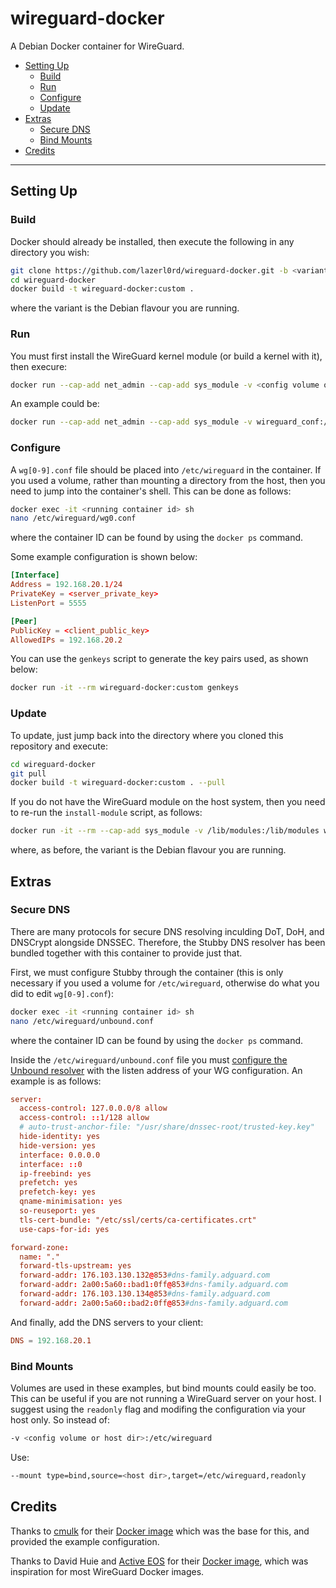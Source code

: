 # wireguard-docker

A Debian Docker container for WireGuard.

* [Setting Up](#setting-up)
  * [Build](#build)
  * [Run](#run)
  * [Configure](#configure)
  * [Update](#update)
* [Extras](#extras)
  * [Secure DNS](#secure-dns)
  * [Bind Mounts](#bind-mounts)
* [Credits](#credits)

***

## Setting Up

### Build

Docker should already be installed, then execute the following in any directory you wish:

```sh
git clone https://github.com/lazerl0rd/wireguard-docker.git -b <variant>
cd wireguard-docker
docker build -t wireguard-docker:custom .
```

where the variant is the Debian flavour you are running.

### Run

You must first install the WireGuard kernel module (or build a kernel with it), then execure:

```sh
docker run --cap-add net_admin --cap-add sys_module -v <config volume or host dir>:/etc/wireguard -p <externalport>:<dockerport>/udp wireguard-docker:custom
```

An example could be:

```sh
docker run --cap-add net_admin --cap-add sys_module -v wireguard_conf:/etc/wireguard -p 5555:5555/udp wireguard-docker:custom
```

### Configure

A `wg[0-9].conf` file should be placed into `/etc/wireguard` in the container. If you used a volume, rather than mounting a directory from the host, then you need to jump into the container's shell. This can be done as follows:

```sh
docker exec -it <running container id> sh
nano /etc/wireguard/wg0.conf
```

where the container ID can be found by using the `docker ps` command.

Some example configuration is shown below:

```conf
[Interface]
Address = 192.168.20.1/24
PrivateKey = <server_private_key>
ListenPort = 5555

[Peer]
PublicKey = <client_public_key>
AllowedIPs = 192.168.20.2
```

You can use the `genkeys` script to generate the key pairs used, as shown below:

```sh
docker run -it --rm wireguard-docker:custom genkeys
```

### Update

To update, just jump back into the directory where you cloned this repository and execute:

```sh
cd wireguard-docker
git pull
docker build -t wireguard-docker:custom . --pull
```

If you do not have the WireGuard module on the host system, then you need to re-run the `install-module` script, as follows:

```sh
docker run -it --rm --cap-add sys_module -v /lib/modules:/lib/modules wireguard-docker:custom:<variant> install-module
```

where, as before, the variant is the Debian flavour you are running.

## Extras

### Secure DNS

There are many protocols for secure DNS resolving inculding DoT, DoH, and DNSCrypt alongside DNSSEC. Therefore, the Stubby DNS resolver has been bundled together with this container to provide just that.

First, we must configure Stubby through the container (this is only necessary if you used a volume for `/etc/wireguard`, otherwise do what you did to edit `wg[0-9].conf`):

```sh
docker exec -it <running container id> sh
nano /etc/wireguard/unbound.conf
```

where the container ID can be found by using the `docker ps` command.

Inside the `/etc/wireguard/unbound.conf` file you must [configure the Unbound resolver](https://www.nlnetlabs.nl/documentation/unbound/unbound.conf) with the listen address of your WG configuration. An example is as follows:

```conf
server:
  access-control: 127.0.0.0/8 allow
  access-control: ::1/128 allow
  # auto-trust-anchor-file: "/usr/share/dnssec-root/trusted-key.key"
  hide-identity: yes
  hide-version: yes
  interface: 0.0.0.0
  interface: ::0
  ip-freebind: yes
  prefetch: yes
  prefetch-key: yes
  qname-minimisation: yes
  so-reuseport: yes
  tls-cert-bundle: "/etc/ssl/certs/ca-certificates.crt"
  use-caps-for-id: yes

forward-zone:
  name: "."
  forward-tls-upstream: yes
  forward-addr: 176.103.130.132@853#dns-family.adguard.com
  forward-addr: 2a00:5a60::bad1:0ff@853#dns-family.adguard.com
  forward-addr: 176.103.130.134@853#dns-family.adguard.com
  forward-addr: 2a00:5a60::bad2:0ff@853#dns-family.adguard.com
```

And finally, add the DNS servers to your client:

```conf
DNS = 192.168.20.1
```

### Bind Mounts

Volumes are used in these examples, but bind mounts could easily be too. This can be useful if you are not running a WireGuard server on your host. I suggest using the `readonly` flag and modifing the configuration via your host only. So instead of:

```sh
-v <config volume or host dir>:/etc/wireguard
```

Use:

```sh
--mount type=bind,source=<host dir>,target=/etc/wireguard,readonly
```

## Credits

Thanks to [cmulk](https://github.com/cmulk) for their [Docker image](https://hub.docker.com/r/cmulk/wireguard-docker) which was the base for this, and provided the example configuration.

Thanks to David Huie and [Active EOS](https://activeeos.com) for their [Docker image](https://hub.docker.com/r/activeeos/wireguard-docker), which was inspiration for most WireGuard Docker images.
